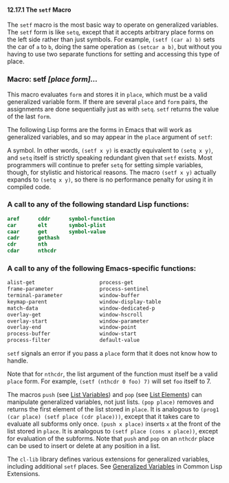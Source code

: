 

#### 12.17.1 The `setf` Macro

The `setf` macro is the most basic way to operate on generalized variables. The `setf` form is like `setq`, except that it accepts arbitrary place forms on the left side rather than just symbols. For example, `(setf (car a) b)` sets the car of `a` to `b`, doing the same operation as `(setcar a b)`, but without you having to use two separate functions for setting and accessing this type of place.

### Macro: **setf** *\[place form]…*

This macro evaluates `form` and stores it in `place`, which must be a valid generalized variable form. If there are several `place` and `form` pairs, the assignments are done sequentially just as with `setq`. `setf` returns the value of the last `form`.

The following Lisp forms are the forms in Emacs that will work as generalized variables, and so may appear in the `place` argument of `setf`:

A symbol. In other words, `(setf x y)` is exactly equivalent to `(setq x y)`, and `setq` itself is strictly speaking redundant given that `setf` exists. Most programmers will continue to prefer `setq` for setting simple variables, though, for stylistic and historical reasons. The macro `(setf x y)` actually expands to `(setq x y)`, so there is no performance penalty for using it in compiled code.

### A call to any of the following standard Lisp functions:

```lisp
aref      cddr      symbol-function
car       elt       symbol-plist
caar      get       symbol-value
cadr      gethash
cdr       nth
cdar      nthcdr
```

### A call to any of the following Emacs-specific functions:

```lisp
alist-get                     process-get
frame-parameter               process-sentinel
terminal-parameter            window-buffer
keymap-parent                 window-display-table
match-data                    window-dedicated-p
overlay-get                   window-hscroll
overlay-start                 window-parameter
overlay-end                   window-point
process-buffer                window-start
process-filter                default-value
```

`setf` signals an error if you pass a `place` form that it does not know how to handle.

Note that for `nthcdr`, the list argument of the function must itself be a valid `place` form. For example, `(setf (nthcdr 0 foo) 7)` will set `foo` itself to 7.

The macros `push` (see [List Variables](List-Variables.html)) and `pop` (see [List Elements](List-Elements.html)) can manipulate generalized variables, not just lists. `(pop place)` removes and returns the first element of the list stored in `place`. It is analogous to `(prog1 (car place) (setf place (cdr place)))`, except that it takes care to evaluate all subforms only once. `(push x place)` inserts `x` at the front of the list stored in `place`. It is analogous to `(setf place (cons x place))`, except for evaluation of the subforms. Note that `push` and `pop` on an `nthcdr` place can be used to insert or delete at any position in a list.

The `cl-lib` library defines various extensions for generalized variables, including additional `setf` places. See [Generalized Variables](https://www.gnu.org/software/emacs/manual/html_node/cl/Generalized-Variables.html#Generalized-Variables) in Common Lisp Extensions.

